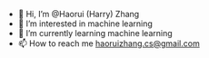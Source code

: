 - 👋 Hi, I’m @Haorui (Harry) Zhang
- 👀 I’m interested in machine learning
- 🌱 I’m currently learning machine learning
- 📫 How to reach me haoruizhang.cs@gmail.com

<!---
hrzjohn/hrzjohn is a ✨ special ✨ repository because its `README.md` (this file) appears on your GitHub profile.
You can click the Preview link to take a look at your changes.
--->
